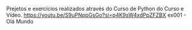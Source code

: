 Prejetos e exercícios realizados através do Curso de Python do Curso e Vídeo.
https://youtu.be/S9uPNppGsGo?si=p4K9sW4xdPpZFZBX
ex001 - Olá Mundo
